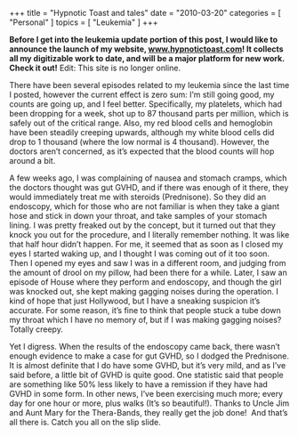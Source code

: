 +++
title = "Hypnotic Toast and tales"
date = "2010-03-20"
categories = [ "Personal" ]
topics = [ "Leukemia" ]
+++

**Before I get into the leukemia update portion of this post, I would like to announce the launch of my website, <a href="#" target="_self">www.hypnotictoast.com</a>! It collects all my digitizable work to date, and will be a major platform for new work. Check it out!** Edit: This site is no longer online.

<!--more-->

There have been several episodes related to my leukemia since the last time I posted, however the current effect is zero sum: I&#8217;m still going good, my counts are going up, and I feel better. Specifically, my platelets, which had been dropping for a week, shot up to 87 thousand parts per million, which is safely out of the critical range. Also, my red blood cells and hemoglobin have been steadily creeping upwards, although my white blood cells did drop to 1 thousand (where the low normal is 4 thousand). However, the doctors aren&#8217;t concerned, as it&#8217;s expected that the blood counts will hop around a bit.

A few weeks ago, I was complaining of nausea and stomach cramps, which the doctors thought was gut GVHD, and if there was enough of it there, they would immediately treat me with steroids (Prednisone). So they did an endoscopy, which for those who are not familiar is when they take a giant hose and stick in down your throat, and take samples of your stomach lining. I was pretty freaked out by the concept, but it turned out that they knock you out for the procedure, and I literally remember nothing. It was like that half hour didn&#8217;t happen. For me, it seemed that as soon as I closed my eyes I started waking up, and I thought I was coming out of it too soon. Then I opened my eyes and saw I was in a different room, and judging from the amount of drool on my pillow, had been there for a while. Later, I saw an episode of House where they perform and endoscopy, and though the girl was knocked out, she kept making gagging noises during the operation. I kind of hope that just Hollywood, but I have a sneaking suspicion it&#8217;s accurate. For some reason, it&#8217;s fine to think that people stuck a tube down my throat which I have no memory of, but if I was making gagging noises? Totally creepy.

Yet I digress. When the results of the endoscopy came back, there wasn&#8217;t enough evidence to make a case for gut GVHD, so I dodged the Prednisone. It is almost definite that I do have some GVHD, but it&#8217;s very mild, and as I&#8217;ve said before, a little bit of GVHD is quite good. One statistic said that people are something like 50% less likely to have a remission if they have had GVHD in some form. In other news, I&#8217;ve been exercising much more; every day for one hour or more, plus walks (It&#8217;s so beautiful!). Thanks to Uncle Jim and Aunt Mary for the Thera-Bands, they really get the job done!  And that&#8217;s all there is. Catch you all on the slip slide.
